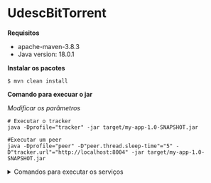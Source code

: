 # UdescBitTorrent

**Requisitos**
- apache-maven-3.8.3
- Java version: 18.0.1

**Instalar os pacotes**
```console
$ mvn clean install
```

**Comando para execuar o jar**

*Modificar os parâmetros*

```console
# Executar o tracker
java -Dprofile="tracker" -jar target/my-app-1.0-SNAPSHOT.jar

#Executar um peer
java -Dprofile="peer" -D"peer.thread.sleep-time"="5" -D"tracker.url"="http://localhost:8004" -jar target/my-app-1.0-SNAPSHOT.jar
```


<details>
<summary>Comandos para executar os serviços</summary>

Comandos de clientes do peer
```shell
#Busca o próximo arquivo faltante
curl --location 'http://localhost:8002/client/'

#Busca todos os arquivos faltantes
curl --location 'http://localhost:8002/client/all'
```
Comando de servidor do peer
|```shell
#Devolve o arquivo 1-file.txt caso exista
curl --location 'http://localhost:8002/server/1-file.txt'
```

Comandos do tracker
```shell
#Devolve a lista de peers e seus respectivos arquivos
curl --location 'http://localhost:8004'

#Adiciona o peer que realizou a requisição a lista de peers com os arquivos especificos
curl --location 'http://localhost:8004' \
--header 'Content-Type: application/json' \
--data '[
"1-file.txt",
"3-file.txt",
"2-file.txt"
]'
```
</details>
